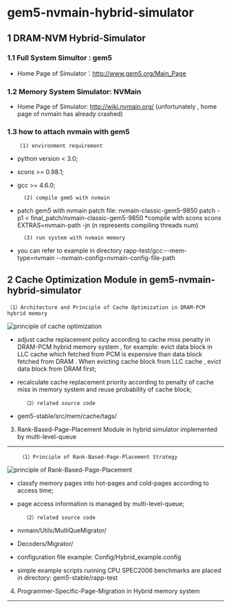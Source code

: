 # gem5-nvmain-hybrid-simulator
1 DRAM-NVM Hybrid-Simulator
-----------------------------
### 1.1 Full System Simultor : gem5
* Home Page of Simulator：http://www.gem5.org/Main_Page

### 1.2 Memory System Simulator: NVMain
* Home Page of Simulator: http://wiki.nvmain.org/    (unfortunately , home page of nvmain has already crashed)

### 1.3 how to attach nvmain with gem5
        (1) environment requirement
* python version < 3.0; 
* scons >= 0.98.1; 
* gcc >= 4.6.0;

        (2) compile gem5 with nvmain
* patch gem5 with nvmain patch file: nvmain-classic-gem5-9850
    patch -p1 < final_patch/nvmain-classic-gem5-9850
*compile with scons
    scons EXTRAS=nvmain-path -jn (n represents compiling threads num)

        (3) run system with nvmain memory
* you can refer to example in directory rapp-test/gcc:--mem-type=nvmain --nvmain-config=nvmain-config-file-path


2 Cache Optimization Module in gem5-nvmain-hybrid-simulator
--------------------------------
    （1）Architecture and Principle of Cache Optimization in DRAM-PCM hybrid memory 
![principle of cache optimization](https://raw.github.com/cyjseagull/gem5-nvmain-hybrid-simulator/master/images/cache-optimization.png)
* adjust cache replacement policy according to cache miss penalty in DRAM-PCM hybrid memory system , for example: evict data block in LLC cache which fetched from PCM is expensive than data block fetched from DRAM . When evicting cache block from LLC cache , evict data block from DRAM first;
* recalculate cache replacement priority according to penalty of cache miss in memory system and reuse probability of cache block;

        （2）related source code
* gem5-stable/src/mem/cache/tags/
  
3. Rank-Based-Page-Placement Module in hybrid simulator implemented by multi-level-queue
--------------------------------
        （1）Principle of Rank-Based-Page-Placement Strategy
![principle of Rank-Based-Page-Placement](https://raw.github.com/cyjseagull/gem5-nvmain-hybrid-simulator/master/images/MultiQue.PNG)
* classfy memory pages into hot-pages and cold-pages according to access time;
* page access information is managed by multi-level-queue;


        （2）related source code
* nvmain/Utils/MultiQueMigrator/
* Decoders/Migrator/
* configuration file example: Config/Hybrid_example.config
* simple example scripts running CPU SPEC2006 benchmarks are placed in directory: gem5-stable/rapp-test


4. Programmer-Specific-Page-Migration in Hybrid memory system
---------------------------------------




